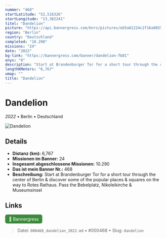 ```yaml
---
nummer: "468"
startLatitude: "52,516326"
startLongitude: "13,382241"
titel: "Dandelion"
picture: "https://api.bannergress.com/bnrs/pictures/eb5a61224c2f16a08553a57e8f7b8b43"
region: "Berlin"
country: "Deutschland"
completed: "10.290"
missions: "24"
date: "2022"
bg-link: "https://bannergress.com/banner/dandelion-fb81"
onyx: "0"
description: "Start at Brandenburger Tor for a short tour through the center of Berlin & discover some of the popular places & squares on the way to Rotes Rathaus. Pass the Bebelplatz, Nikoleikirche & Museumsinsel"
lengthKMeters: "6,767"
umap: ""
title: "Dandelion"
---
```

# Dandelion

*2022* • Berlin • Deutschland

![Dandelion](https://api.bannergress.com/bnrs/pictures/eb5a61224c2f16a08553a57e8f7b8b43)

## Details
- **Distanz (km):** 6,767
- **Missionen im Banner:** 24
- **Insgesamt abgeschlossene Missionen:** 10.290
- **Das ist mein Banner Nr.:** 468
- **Beschreibung:** Start at Brandenburger Tor for a short tour through the center of Berlin & discover some of the popular places & squares on the way to Rotes Rathaus. Pass the Bebelplatz, Nikoleikirche & Museumsinsel


## Links
<div style="margin-top: 0.5em;">
<a href="https://bannergress.com/banner/dandelion-fb81" target="_blank" style="display:inline-block;margin-right:8px;padding:6px 12px;background-color:#3c8b3c;color:white;text-decoration:none;border-radius:6px;">🔗 Bannergress</a>

</div>


> Datei: `000468_dandelion_2022.md` • #000468 • Slug: `dandelion`

